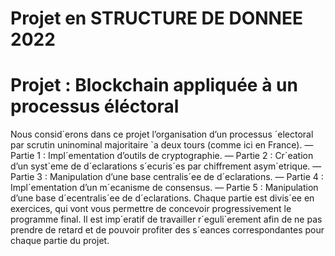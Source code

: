 # Projet en STRUCTURE DE DONNEE 2022

<h1>Projet : Blockchain appliquée à un processus éléctoral </h1>
  <p> Nous consid´erons dans ce projet l’organisation d’un processus ´electoral par scrutin uninominal majoritaire `a deux tours (comme ici en France).
— Partie 1 : Impl´ementation d’outils de cryptographie.
— Partie 2 : Cr´eation d’un syst`eme de d´eclarations s´ecuris´es par chiffrement asym´etrique.
— Partie 3 : Manipulation d’une base centralis´ee de d´eclarations.
— Partie 4 : Impl´ementation d’un m´ecanisme de consensus.
— Partie 5 : Manipulation d’une base d´ecentralis´ee de d´eclarations.
Chaque partie est divis´ee en exercices, qui vont vous permettre de concevoir progressivement le programme final. Il est imp´eratif de travailler r´eguli`erement afin de ne pas prendre de retard et de pouvoir
    profiter des s´eances correspondantes pour chaque partie du projet. </p>
